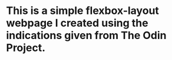 # This is a simple flexbox-layout webpage I created using the indications given from The Odin Project.
